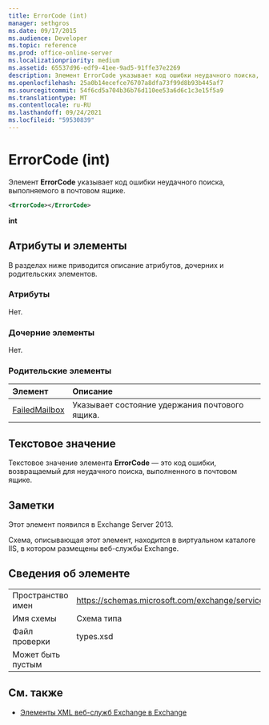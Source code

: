 ```yaml
---
title: ErrorCode (int)
manager: sethgros
ms.date: 09/17/2015
ms.audience: Developer
ms.topic: reference
ms.prod: office-online-server
ms.localizationpriority: medium
ms.assetid: 65537d96-edf9-41ee-9ad5-91ffe37e2269
description: Элемент ErrorCode указывает код ошибки неудачного поиска, выполняемого в почтовом ящике.
ms.openlocfilehash: 25a0b14ecefce76707a8dfa73f99d8b93b445af7
ms.sourcegitcommit: 54f6cd5a704b36b76d110ee53a6d6c1c3e15f5a9
ms.translationtype: MT
ms.contentlocale: ru-RU
ms.lasthandoff: 09/24/2021
ms.locfileid: "59530839"
---
```

# <a name="errorcode-int"></a>ErrorCode (int)

Элемент **ErrorCode** указывает код ошибки неудачного поиска, выполняемого в почтовом ящике. 
  
```XML
<ErrorCode></ErrorCode>
```

 **int**
## <a name="attributes-and-elements"></a>Атрибуты и элементы

В разделах ниже приводится описание атрибутов, дочерних и родительских элементов.
  
### <a name="attributes"></a>Атрибуты

Нет.
  
### <a name="child-elements"></a>Дочерние элементы

Нет.
  
### <a name="parent-elements"></a>Родительские элементы

|**Элемент**|**Описание**|
|:-----|:-----|
|[FailedMailbox](failedmailbox.md) <br/> |Указывает состояние удержания почтового ящика.  <br/> |
   
## <a name="text-value"></a>Текстовое значение

Текстовое значение элемента **ErrorCode** — это код ошибки, возвращаемый для неудачного поиска, выполненного в почтовом ящике. 
  
## <a name="remarks"></a>Заметки

Этот элемент появился в Exchange Server 2013.
  
Схема, описывающая этот элемент, находится в виртуальном каталоге IIS, в котором размещены веб-службы Exchange.
  
## <a name="element-information"></a>Сведения об элементе

|||
|:-----|:-----|
|Пространство имен  <br/> |https://schemas.microsoft.com/exchange/services/2006/types  <br/> |
|Имя схемы  <br/> |Схема типа  <br/> |
|Файл проверки  <br/> |types.xsd  <br/> |
|Может быть пустым  <br/> ||
   
## <a name="see-also"></a>См. также



- [Элементы XML веб-служб Exchange в Exchange](ews-xml-elements-in-exchange.md)

